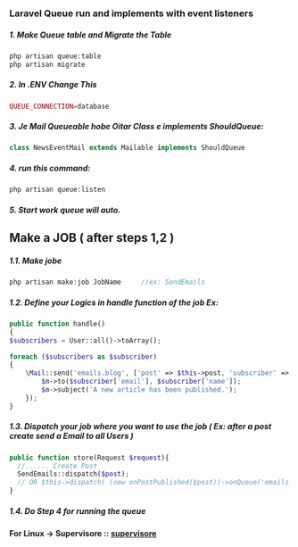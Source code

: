 ### Laravel Queue run and implements with event listeners

##### 1. Make Queue table and Migrate the Table
```php
php artisan queue:table
php artisan migrate
```

##### 2. In .ENV Change This
```php
QUEUE_CONNECTION=database
```
##### 3. Je Mail Queueable hobe Oitar Class e implements ShouldQueue:  
```php
class NewsEventMail extends Mailable implements ShouldQueue
``` 
##### 4. run this command:
```php 
php artisan queue:listen
```
##### 5. Start work queue will auto.



## Make a JOB ( after steps 1,2 )
##### 1.1. Make jobe
```php
php artisan make:job JobName     //ex: SendEmails
```
##### 1.2. Define your Logics in handle function of the job Ex:
```php
public function handle()
{
$subscribers = User::all()->toArray();

foreach ($subscribers as $subscriber)
{
    \Mail::send('emails.blog', ['post' => $this->post, 'subscriber' => $subscriber], function ($m) use($subscriber) {
        $m->to($subscriber['email'], $subscriber['name']);
        $m->subject('A new article has been published.');
    });
}
```
##### 1.3. Dispatch your job where you want to use the job ( Ex: after a post create send a Email to all Users )
```php
public function store(Request $request){
  //...... Create Post
  SendEmails::dispatch($post);
  // OR $this->dispatch( (new onPostPublished($post))->onQueue('emails') );
}
```
##### 1.4. Do Step 4 for running the queue



#### For Linux -> Supervisore :: [supervisore](https://learn2torials.com/a/how-to-setup-laravel-supervisor)
